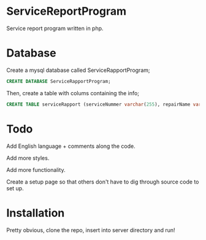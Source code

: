 # ServiceReportProgram
Service report program written in php.

# Database

Create a mysql database called ServiceRapportProgram;

```SQL
CREATE DATABASE ServiceRapportProgram;
```

Then, create a table with colums containing the info;

```SQL
CREATE TABLE serviceRapport (serviceNummer varchar(255), repairName varchar(255), kNamn varchar(255), kAdress varchar(255), kMail varchar(255), kNummer int, daCheckMobo bit, daErrMobo varchar(255), daCheckGpu bit, daErrGpu varchar(255), daCheckCpu bit, daErrCpu varchar(255), daCheckPsu bit, daErrPsu varchar(255), daCheckHdd bit, daErrHdd varchar(255), daCheckCool bit, daErrCool varchar(255), daCheckOther bit, daOtherValue varchar(255), daErrOther varchar(255), ccCheckSearch bit, ccCheckMobo bit, ccPriceMobo int, ccCheckGpu bit, ccPriceGpu int, ccCheckCpu bit, ccPriceCpu int, ccCheckPsu bit, ccPricePsu int, ccCheckHdd bit, ccPriceHdd int, ccCheckCool bit, ccPriceCool int, ccCheckOther bit, ccValueOther int, totalPrice int);
```

# Todo

Add English language + comments along the code.

Add more styles.

Add more functionality.

Create a setup page so that others don't have to dig through source code to set up.

# Installation

Pretty obvious, clone the repo, insert into server directory and run!


